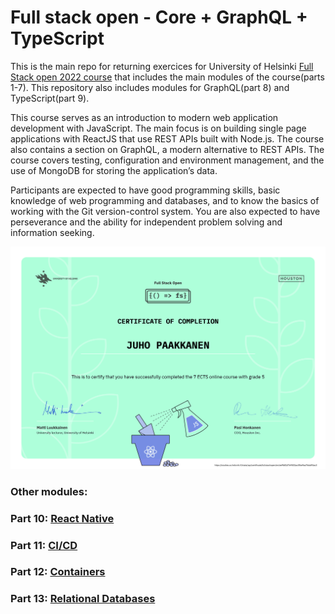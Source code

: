 # Full stack open - Core + GraphQL + TypeScript

This is the main repo for returning exercices for University of Helsinki [Full Stack open 2022 course](https://fullstackopen.com/en/) that includes the main modules of the course(parts 1-7). This repository also includes modules for GraphQL(part 8) and TypeScript(part 9).

This course serves as an introduction to modern web application development with JavaScript. The main focus is on building single page applications with ReactJS that use REST APIs built with Node.js. The course also contains a section on GraphQL, a modern alternative to REST APIs.
The course covers testing, configuration and environment management, and the use of MongoDB for storing the application’s data.

Participants are expected to have good programming skills, basic knowledge of web programming and databases, and to know the basics of working with the Git version-control system. You are also expected to have perseverance and the ability for independent problem solving and information seeking.

![Screenshot](certificate-fullstack.png)

### Other modules:
### Part 10: [React Native](https://github.com/juhopaakkanen/fso-rate-repository-app)
### Part 11: [CI/CD](https://github.com/juhopaakkanen/fso-pokedex)
### Part 12: [Containers](https://github.com/juhopaakkanen/fso-containers-applications)
### Part 13: [Relational Databases](https://github.com/juhopaakkanen/fso-relational-databases)
